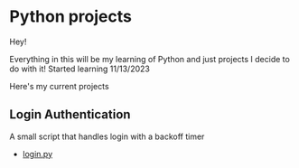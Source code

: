 # Python projects

Hey!

Everything in this will be my learning of Python and just projects I decide to do with it!
Started learning 11/13/2023

Here's my current projects

## Login Authentication

A small script that handles login with a backoff timer

* [login.py](login_authentication/login.py)
